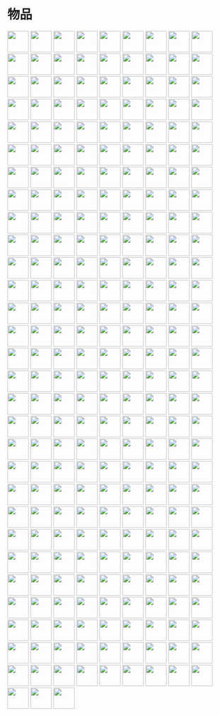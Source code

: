 # 物品
<a href="item/world_map_view.md"><img src="https://i.imgur.com/w5nzar8.png" width="48"/></a>
<a href="item/world_map_capture.md"><img src="https://i.imgur.com/Ix15Njd.png" width="48"/></a>
<a href="item/world_map_icon.md"><img src="https://i.imgur.com/VpQnV68.png" width="48"/></a>
<a href="item/land_book.md"><img src="https://i.imgur.com/Vj4LxUG.png" width="48"/></a>
<a href="item/land_book.md"><img src="https://i.imgur.com/duGvD3y.png" width="48"/></a>
<a href="item/land_block.md"><img src="https://i.imgur.com/wR67Nmg.png" width="48"/></a>
<a href="item/land_energy.md"><img src="https://i.imgur.com/Q7zi1Dp.png" width="48"/></a>
<a href="item/land_energy.md"><img src="https://i.imgur.com/gDlF2M6.png" width="48"/></a>
<a href="item/land_energy.md"><img src="https://i.imgur.com/ulqCHW3.png" width="48"/></a>
<a href="item/land_flying_device.md"><img src="https://i.imgur.com/sMykckD.png" width="48"/></a>
<a href="item/land_flying_device.md"><img src="https://i.imgur.com/eKWcQ5V.png" width="48"/></a>
<a href="item/rename_milk.md"><img src="https://i.imgur.com/YX4uOZG.png" width="48"/></a>
<a href="item/simple_elevator.md"><img src="https://i.imgur.com/OLqL1Kq.png" width="48"/></a>
<a href="item/simple_elevator.md"><img src="https://i.imgur.com/a3p64mU.png" width="48"/></a>
<a href="item/record_point_gemstone.md"><img src="https://i.imgur.com/5IDgby3.png" width="48"/></a>
<a href="item/record_point_banner.md"><img src="https://i.imgur.com/PtMu2Cu.gif" width="48"/></a>
<a href="item/transfer.md"><img src="https://i.imgur.com/4eKYni0.png" width="48"/></a>
<a href="item/transfer.md"><img src="https://i.imgur.com/OAmPEYz.png" width="48"/></a>
<a href="item/transfer.md"><img src="https://i.imgur.com/zWMjq19.png" width="48"/></a>
<a href="item/transfer_book.md"><img src="https://i.imgur.com/APrqstL.png" width="48"/></a>
<a href="item/back.md"><img src="https://i.imgur.com/ILnnHV1.png" width="48"/></a>
<a href="item/back.md"><img src="https://i.imgur.com/1KwfKwH.png" width="48"/></a>
<a href="item/back.md"><img src="https://i.imgur.com/R3EtEh7.png" width="48"/></a>
<a href="item/random_transfer.md"><img src="https://i.imgur.com/2QdmOdE.png" width="48"/></a>
<a href="item/random_transfer.md"><img src="https://i.imgur.com/ME1CeOE.png" width="48"/></a>
<a href="item/random_transfer.md"><img src="https://i.imgur.com/xv4Ph4E.png" width="48"/></a>
<a href="item/invite_transfer_gemstone.md"><img src="https://i.imgur.com/4zxLVnc.png" width="48"/></a>
<a href="item/exchange_record_gemstone.md"><img src="https://i.imgur.com/7OTyHPW.png" width="48"/></a>
<a href="item/exchange_record_gemstone.md"><img src="https://i.imgur.com/B0iK4sj.png" width="48"/></a>
<a href="item/barter_menu.md"><img src="https://i.imgur.com/kUN6gyv.png" width="48"/></a>
<a href="item/fast_break_magic_wand.md"><img src="https://i.imgur.com/K3mWYK0.png" width="48"/></a>
<a href="item/fast_break_magic_wand.md"><img src="https://i.imgur.com/0UFpEqL.png" width="48"/></a>
<a href="item/fast_break_magic_wand.md"><img src="https://i.imgur.com/UGRvBmN.png" width="48"/></a>
<a href="item/fast_break_magic_wand.md"><img src="https://i.imgur.com/sMWjMmB.png" width="48"/></a>
<a href="item/fast_break_magic_wand.md"><img src="https://i.imgur.com/9a7kCfj.png" width="48"/></a>
<a href="item/fast_break_magic_wand.md"><img src="https://i.imgur.com/aHALsII.png" width="48"/></a>
<a href="item/fast_break_magic_wand.md"><img src="https://i.imgur.com/W49RaLU.png" width="48"/></a>
<a href="item/fast_break_magic_wand.md"><img src="https://i.imgur.com/wrtJ1c4.png" width="48"/></a>
<a href="item/fast_break_magic_wand.md"><img src="https://i.imgur.com/4tg5NLb.png" width="48"/></a>
<a href="item/fast_break_magic_wand.md"><img src="https://i.imgur.com/as54EEM.png" width="48"/></a>
<a href="item/fast_fill_magic_wand.md"><img src="https://i.imgur.com/B8jH9ap.png" width="48"/></a>
<a href="item/fast_fill_magic_wand.md"><img src="https://i.imgur.com/r6sqP9S.png" width="48"/></a>
<a href="item/fast_fill_magic_wand.md"><img src="https://i.imgur.com/ileKj0W.png" width="48"/></a>
<a href="item/fast_fill_magic_wand.md"><img src="https://i.imgur.com/sGzfVo7.png" width="48"/></a>
<a href="item/fast_fill_magic_wand.md"><img src="https://i.imgur.com/mPh5IMd.png" width="48"/></a>
<a href="item/fast_fill_magic_wand.md"><img src="https://i.imgur.com/25URfru.png" width="48"/></a>
<a href="item/fast_fill_magic_wand.md"><img src="https://i.imgur.com/7cOnwYJ.png" width="48"/></a>
<a href="item/fast_fill_magic_wand.md"><img src="https://i.imgur.com/mu3pml6.png" width="48"/></a>
<a href="item/fast_fill_magic_wand.md"><img src="https://i.imgur.com/4wVjMpa.png" width="48"/></a>
<a href="item/fast_fill_magic_wand.md"><img src="https://i.imgur.com/vHVetpI.png" width="48"/></a>
<a href="item/draw_map.md"><img src="https://i.imgur.com/qjhMAMR.png" width="48"/></a>
<a href="item/draw_map.md"><img src="https://i.imgur.com/vQoektV.png" width="48"/></a>
<a href="item/palette.md"><img src="https://i.imgur.com/skbOVM5.gif" width="48"/></a>
<a href="item/pen.md"><img src="https://i.imgur.com/WlYn4nT.gif" width="48"/></a>
<a href="item/pen.md"><img src="https://i.imgur.com/JCIHUl0.gif" width="48"/></a>
<a href="item/pen.md"><img src="https://i.imgur.com/XzyZjMg.gif" width="48"/></a>
<a href="item/pen.md"><img src="https://i.imgur.com/Fc9LRKo.gif" width="48"/></a>
<a href="item/pen.md"><img src="https://i.imgur.com/Sn4dH5a.gif" width="48"/></a>
<a href="item/entity_exterior_tag.md"><img src="https://i.imgur.com/nSlDuha.png" width="48"/></a>
<a href="item/lottery_ticket.md"><img src="https://i.imgur.com/qegwzus.png" width="48"/></a>
<a href="item/lottery_ticket.md"><img src="https://i.imgur.com/50XAfyr.png" width="48"/></a>
<a href="item/magic_nether_star.md"><img src="https://i.imgur.com/IWZz8YM.png" width="48"/></a>
<a href="item/dragon_tooth.md"><img src="https://i.imgur.com/ZJn6ZOj.png" width="48"/></a>
<a href="item/pickaxe.md"><img src="https://i.imgur.com/8Az4lnz.png" width="48"/></a>
<a href="item/axe.md"><img src="https://i.imgur.com/uysb6iv.png" width="48"/></a>
<a href="item/bow.md"><img src="https://i.imgur.com/OG1BKLZ.png" width="48"/></a>
<a href="item/sword.md"><img src="https://i.imgur.com/Pr9Lvlq.png" width="48"/></a>
<a href="item/shovel.md"><img src="https://i.imgur.com/PWVHzv7.png" width="48"/></a>
<a href="item/hoe.md"><img src="https://i.imgur.com/9KdiXDi.png" width="48"/></a>
<a href="item/helmet.md"><img src="https://i.imgur.com/zZtcnuU.png" width="48"/></a>
<a href="item/chestplate.md"><img src="https://i.imgur.com/A2lVkZG.png" width="48"/></a>
<a href="item/leggings.md"><img src="https://i.imgur.com/2GF9HK6.png" width="48"/></a>
<a href="item/boots.md"><img src="https://i.imgur.com/eTBvKLO.png" width="48"/></a>
<a href="item/dragon_blood_tooth.md"><img src="https://i.imgur.com/DWX8hfU.png" width="48"/></a>
<a href="item/pickaxe.md"><img src="https://i.imgur.com/JNU7eKp.png" width="48"/></a>
<a href="item/axe.md"><img src="https://i.imgur.com/Cj6g0bi.png" width="48"/></a>
<a href="item/bow.md"><img src="https://i.imgur.com/4Nnxagh.png" width="48"/></a>
<a href="item/sword.md"><img src="https://i.imgur.com/yIzgPwQ.png" width="48"/></a>
<a href="item/shovel.md"><img src="https://i.imgur.com/8xf18Pa.png" width="48"/></a>
<a href="item/hoe.md"><img src="https://i.imgur.com/VeOmr49.png" width="48"/></a>
<a href="item/helmet.md"><img src="https://i.imgur.com/X7aCueQ.png" width="48"/></a>
<a href="item/chestplate.md"><img src="https://i.imgur.com/Z51McG5.png" width="48"/></a>
<a href="item/leggings.md"><img src="https://i.imgur.com/tGMa21y.png" width="48"/></a>
<a href="item/boots.md"><img src="https://i.imgur.com/PAuaERZ.png" width="48"/></a>
<a href="item/nightmare_crystal.md"><img src="https://i.imgur.com/5JcMq75.png" width="48"/></a>
<a href="item/nightmare_crystal.md"><img src="https://i.imgur.com/VNWujqZ.png" width="48"/></a>
<a href="item/nightmare_crystal.md"><img src="https://i.imgur.com/pivPa8U.png" width="48"/></a>
<a href="item/pickaxe.md"><img src="https://i.imgur.com/lHvmvzX.png" width="48"/></a>
<a href="item/axe.md"><img src="https://i.imgur.com/1xabTbw.png" width="48"/></a>
<a href="item/bow.md"><img src="https://i.imgur.com/OpjZs4m.png" width="48"/></a>
<a href="item/sword.md"><img src="https://i.imgur.com/RV6EYFJ.png" width="48"/></a>
<a href="item/shovel.md"><img src="https://i.imgur.com/U0mx2o6.png" width="48"/></a>
<a href="item/hoe.md"><img src="https://i.imgur.com/v7lJRQe.png" width="48"/></a>
<a href="item/helmet.md"><img src="https://i.imgur.com/3TUXrLd.png" width="48"/></a>
<a href="item/chestplate.md"><img src="https://i.imgur.com/CKid2Sf.png" width="48"/></a>
<a href="item/leggings.md"><img src="https://i.imgur.com/IdCbNxt.png" width="48"/></a>
<a href="item/boots.md"><img src="https://i.imgur.com/JZu4crW.png" width="48"/></a>
<a href="item/title_block.md"><img src="https://i.imgur.com/u3Xw80S.png" width="48"/></a>
<a href="item/title_block.md"><img src="https://i.imgur.com/Pnw2qaJ.png" width="48"/></a>
<a href="item/railway_block.md"><img src="https://i.imgur.com/cO4kFh3.png" width="48"/></a>
<a href="item/railway_block.md"><img src="https://i.imgur.com/5v9heKY.png" width="48"/></a>
<a href="item/railway_block.md"><img src="https://i.imgur.com/yVAdA3i.png" width="48"/></a>
<a href="item/rope.md"><img src="https://i.imgur.com/ZvzYK32.png" width="48"/></a>
<a href="item/rope.md"><img src="https://i.imgur.com/horYOR1.png" width="48"/></a>
<a href="item/rope.md"><img src="https://i.imgur.com/bLvlyCD.png" width="48"/></a>
<a href="item/rope.md"><img src="https://i.imgur.com/qvrHVFH.png" width="48"/></a>
<a href="item/cat_palm.md"><img src="https://i.imgur.com/NPueuTE.png" width="48"/></a>
<a href="item/cat_palm.md"><img src="https://i.imgur.com/KRZdBzb.png" width="48"/></a>
<a href="item/cat_palm.md"><img src="https://i.imgur.com/c1inAh8.png" width="48"/></a>
<a href="item/cat_palm.md"><img src="https://i.imgur.com/2LSExAT.png" width="48"/></a>
<a href="item/cat_palm.md"><img src="https://i.imgur.com/SrUaJHU.png" width="48"/></a>
<a href="item/cat_palm.md"><img src="https://i.imgur.com/dYyGRUZ.png" width="48"/></a>
<a href="item/cat_palm.md"><img src="https://i.imgur.com/1lDLObl.png" width="48"/></a>
<a href="item/cat_palm.md"><img src="https://i.imgur.com/gPvEwaV.png" width="48"/></a>
<a href="item/cat_palm.md"><img src="https://i.imgur.com/x6M8KIn.png" width="48"/></a>
<a href="item/cat_palm.md"><img src="https://i.imgur.com/0IFaMLZ.png" width="48"/></a>
<a href="item/cat_palm.md"><img src="https://i.imgur.com/aIchx82.png" width="48"/></a>
<a href="item/cat_palm.md"><img src="https://i.imgur.com/3pUEnJ8.png" width="48"/></a>
<a href="item/cat_palm.md"><img src="https://i.imgur.com/XGricDM.png" width="48"/></a>
<a href="item/cat_palm.md"><img src="https://i.imgur.com/KR1xCVf.png" width="48"/></a>
<a href="item/cat_palm.md"><img src="https://i.imgur.com/xbhdFWI.png" width="48"/></a>
<a href="item/cat_palm.md"><img src="https://i.imgur.com/ewrcAfe.png" width="48"/></a>
<a href="item/cat_palm.md"><img src="https://i.imgur.com/CKVJaaa.png" width="48"/></a>
<a href="item/cat_palm.md"><img src="https://i.imgur.com/sibxc3Q.png" width="48"/></a>
<a href="item/cat_palm.md"><img src="https://i.imgur.com/mAaNxkB.png" width="48"/></a>
<a href="item/cat_palm.md"><img src="https://i.imgur.com/vk4l9po.png" width="48"/></a>
<a href="item/cat_palm.md"><img src="https://i.imgur.com/ceBdgpl.png" width="48"/></a>
<a href="item/cat_palm.md"><img src="https://i.imgur.com/Br40cQf.png" width="48"/></a>
<a href="item/cat_palm.md"><img src="https://i.imgur.com/EqNP85I.png" width="48"/></a>
<a href="item/cat_palm.md"><img src="https://i.imgur.com/sbEFsan.png" width="48"/></a>
<a href="item/cat_palm.md"><img src="https://i.imgur.com/QfC3axT.png" width="48"/></a>
<a href="item/cat_palm.md"><img src="https://i.imgur.com/GLwRx8Y.png" width="48"/></a>
<a href="item/cat_palm.md"><img src="https://i.imgur.com/XQ48mqt.png" width="48"/></a>
<a href="item/cat_palm.md"><img src="https://i.imgur.com/Y8Ur8Zd.png" width="48"/></a>
<a href="item/cat_palm.md"><img src="https://i.imgur.com/DrX0oX4.png" width="48"/></a>
<a href="item/cat_palm.md"><img src="https://i.imgur.com/E8T8pdA.png" width="48"/></a>
<a href="item/cat_palm.md"><img src="https://i.imgur.com/xTdR0iu.png" width="48"/></a>
<a href="item/cat_palm.md"><img src="https://i.imgur.com/5AVmtKo.png" width="48"/></a>
<a href="item/cat_palm.md"><img src="https://i.imgur.com/w2Jcc3C.gif" width="48"/></a>
<a href="item/cat_palm.md"><img src="https://i.imgur.com/mthVuxz.gif" width="48"/></a>
<a href="item/cat_palm.md"><img src="https://i.imgur.com/gUwAtm9.png" width="48"/></a>
<a href="item/cat_palm.md"><img src="https://i.imgur.com/icGBiuV.png" width="48"/></a>
<a href="item/cat_palm.md"><img src="https://i.imgur.com/M9DHzXs.png" width="48"/></a>
<a href="item/cat_palm.md"><img src="https://i.imgur.com/FfqDiSZ.png" width="48"/></a>
<a href="item/cat_palm.md"><img src="https://i.imgur.com/G9KVrUo.png" width="48"/></a>
<a href="item/cat_palm.md"><img src="https://i.imgur.com/gQxV5vZ.png" width="48"/></a>
<a href="item/cat_palm.md"><img src="https://i.imgur.com/iijoXzD.png" width="48"/></a>
<a href="item/cat_palm.md"><img src="https://i.imgur.com/sd0PDy8.png" width="48"/></a>
<a href="item/cat_palm.md"><img src="https://i.imgur.com/M4OVGb3.png" width="48"/></a>
<a href="item/cat_palm.md"><img src="https://i.imgur.com/H0obGSp.png" width="48"/></a>
<a href="item/cat_palm.md"><img src="https://i.imgur.com/agcVeaA.png" width="48"/></a>
<a href="item/cat_palm.md"><img src="https://i.imgur.com/xSWz1IM.png" width="48"/></a>
<a href="item/cat_palm.md"><img src="https://i.imgur.com/1Y0zQGq.png" width="48"/></a>
<a href="item/cat_palm.md"><img src="https://i.imgur.com/k4t0Y3U.png" width="48"/></a>
<a href="item/cat_palm.md"><img src="https://i.imgur.com/OryBBW4.png" width="48"/></a>
<a href="item/cat_palm.md"><img src="https://i.imgur.com/PD0jlo0.png" width="48"/></a>
<a href="item/cat_palm.md"><img src="https://i.imgur.com/DwivW6I.png" width="48"/></a>
<a href="item/cat_palm.md"><img src="https://i.imgur.com/fDjxoVd.png" width="48"/></a>
<a href="item/cat_palm.md"><img src="https://i.imgur.com/t0YqYxT.png" width="48"/></a>
<a href="item/cat_palm.md"><img src="https://i.imgur.com/ZqadybQ.png" width="48"/></a>
<a href="item/cat_palm.md"><img src="https://i.imgur.com/2aKiWqD.png" width="48"/></a>
<a href="item/cat_palm.md"><img src="https://i.imgur.com/AZshztV.png" width="48"/></a>
<a href="item/cat_palm.md"><img src="https://i.imgur.com/VJXGiSP.png" width="48"/></a>
<a href="item/cat_palm.md"><img src="https://i.imgur.com/FLsPWCt.png" width="48"/></a>
<a href="item/cat_palm.md"><img src="https://i.imgur.com/TjlWo7N.png" width="48"/></a>
<a href="item/cat_palm.md"><img src="https://i.imgur.com/olmJSOS.png" width="48"/></a>
<a href="item/cat_palm.md"><img src="https://i.imgur.com/AoBXCRF.png" width="48"/></a>
<a href="item/cat_palm.md"><img src="https://i.imgur.com/fDj2kXK.png" width="48"/></a>
<a href="item/cat_palm.md"><img src="https://i.imgur.com/POfww2a.png" width="48"/></a>
<a href="item/cat_palm.md"><img src="https://i.imgur.com/RExyHLi.png" width="48"/></a>
<a href="item/cat_palm.md"><img src="https://i.imgur.com/Lq0Aanx.png" width="48"/></a>
<a href="item/cat_palm.md"><img src="https://i.imgur.com/9cIFVz8.png" width="48"/></a>
<a href="item/cat_palm.md"><img src="https://i.imgur.com/7tQnuoW.gif" width="48"/></a>
<a href="item/cat_palm.md"><img src="https://i.imgur.com/FW1nORV.gif" width="48"/></a>
<a href="item/peaceful_proof.md"><img src="https://i.imgur.com/j5qpTgm.png" width="48"/></a>
<a href="item/peaceful_block.md"><img src="https://i.imgur.com/ChdGHZh.png" width="48"/></a>
<a href="item/peaceful_block.md"><img src="https://i.imgur.com/cTC2fkv.png" width="48"/></a>
<a href="item/peaceful_block.md"><img src="https://i.imgur.com/tZPaxWI.png" width="48"/></a>
<a href="item/peaceful_block.md"><img src="https://i.imgur.com/zj97a5z.png" width="48"/></a>
<a href="item/peaceful_block.md"><img src="https://i.imgur.com/5NXrwba.png" width="48"/></a>
<a href="item/advanced_tnt.md"><img src="https://i.imgur.com/OM9DgZA.png" width="48"/></a>
<a href="item/advanced_tnt.md"><img src="https://i.imgur.com/JpzWsch.png" width="48"/></a>
<a href="item/advanced_tnt.md"><img src="https://i.imgur.com/nJw5AaN.png" width="48"/></a>
<a href="item/advanced_tnt.md"><img src="https://i.imgur.com/BfufQi6.png" width="48"/></a>
<a href="item/advanced_tnt.md"><img src="https://i.imgur.com/0d8LO0r.png" width="48"/></a>
<a href="item/advanced_tnt.md"><img src="https://i.imgur.com/JeIiF9r.png" width="48"/></a>
<a href="item/advanced_tnt.md"><img src="https://i.imgur.com/DRkESCG.png" width="48"/></a>
<a href="item/advanced_tnt.md"><img src="https://i.imgur.com/oO6WHc0.png" width="48"/></a>
<a href="item/advanced_tnt.md"><img src="https://i.imgur.com/A0UTu5w.png" width="48"/></a>
<a href="item/advanced_tnt.md"><img src="https://i.imgur.com/l9gYhYS.png" width="48"/></a>
<a href="item/advanced_tnt.md"><img src="https://i.imgur.com/g08OVuf.png" width="48"/></a>
<a href="item/advanced_tnt.md"><img src="https://i.imgur.com/lQ9ou2E.png" width="48"/></a>
<a href="item/dragon_hammer.md"><img src="https://i.imgur.com/tvhOfLt.gif" width="48"/></a>
<a href="item/powerful_ejector_block.md"><img src="https://i.imgur.com/yPFVjtw.png" width="48"/></a>
<a href="item/soul_core.md"><img src="https://i.imgur.com/n260znG.png" width="48"/></a>
<a href="item/soul_core.md"><img src="https://i.imgur.com/5xQV9Yo.png" width="48"/></a>
<a href="item/slime_chunk_probe.md"><img src="https://i.imgur.com/Uup8aA6.png" width="48"/></a>
<a href="item/slime_chunk_probe.md"><img src="https://i.imgur.com/wPjuFeU.gif" width="48"/></a>
<a href="item/logger_menu.md"><img src="https://i.imgur.com/UyNV7cG.png" width="48"/></a>
<a href="item/invisible_light.md"><img src="https://i.imgur.com/DZl5PMR.gif" width="48"/></a>
<a href="item/invisible_light.md"><img src="https://i.imgur.com/R6vaG0p.gif" width="48"/></a>
<a href="item/invisible_light.md"><img src="https://i.imgur.com/Pa0upl8.gif" width="48"/></a>
<a href="item/wither_bone_meal.md"><img src="https://i.imgur.com/KgGV0Bj.png" width="48"/></a>
<a href="item/notification_block.md"><img src="https://i.imgur.com/ATkGUJe.png" width="48"/></a>
<a href="item/restricted_crafting_table.md"><img src="https://i.imgur.com/ojHcQsH.png" width="48"/></a>
<a href="item/currency_converter.md"><img src="https://i.imgur.com/txfuZLk.png" width="48"/></a>
<a href="item/coin.md"><img src="https://i.imgur.com/UA6ZVdH.png" width="48"/></a>
<a href="item/coin.md"><img src="https://i.imgur.com/Rl6yWlF.png" width="48"/></a>
<a href="item/coin.md"><img src="https://i.imgur.com/GGSuwRm.png" width="48"/></a>
<a href="item/coin.md"><img src="https://i.imgur.com/65U3Pl9.png" width="48"/></a>
<a href="item/coin.md"><img src="https://i.imgur.com/k9kSZd8.png" width="48"/></a>
<a href="item/coin.md"><img src="https://i.imgur.com/iWJJWkm.png" width="48"/></a>
<a href="item/coin.md"><img src="https://i.imgur.com/b9U3njt.png" width="48"/></a>
<a href="item/coin.md"><img src="https://i.imgur.com/qyGQo5A.png" width="48"/></a>
<a href="item/coin.md"><img src="https://i.imgur.com/MCnWIkp.png" width="48"/></a>
<a href="item/coin.md"><img src="https://i.imgur.com/3I4mWbh.png" width="48"/></a>
<a href="item/build_replicator_block.md"><img src="https://i.imgur.com/gs5l20b.png" width="48"/></a>
<a href="item/build_blueprint.md"><img src="https://i.imgur.com/uSkju47.png" width="48"/></a>
<a href="item/build_blueprint.md"><img src="https://i.imgur.com/Dy4SfMt.png" width="48"/></a>
<a href="item/backup_restoration.md"><img src="https://i.imgur.com/O3QyLrA.png" width="48"/></a>
<a href="item/cat_hair_brush.md"><img src="https://i.imgur.com/7vNTzNf.png" width="48"/></a>
<a href="item/cat_hair.md"><img src="https://i.imgur.com/W1d7YNU.png" width="48"/></a>
<a href="item/cat_hair.md"><img src="https://i.imgur.com/Q74ewSi.png" width="48"/></a>
<a href="item/cat_amulet.md"><img src="https://i.imgur.com/SgUm9Sf.png" width="48"/></a>
<a href="item/elytra_of_chestplate.md"><img src="https://i.imgur.com/tjvHeKd.png" width="48"/></a>
<a href="item/elytra_of_chestplate.md"><img src="https://i.imgur.com/PEpbgK0.png" width="48"/></a>
<a href="item/elytra_of_chestplate.md"><img src="https://i.imgur.com/VnhOHFM.png" width="48"/></a>
<a href="item/elytra_of_chestplate.md"><img src="https://i.imgur.com/N4ARs3V.png" width="48"/></a>
<a href="item/elytra_of_chestplate.md"><img src="https://i.imgur.com/KZYOKl1.png" width="48"/></a>
<a href="item/elytra_of_chestplate.md"><img src="https://i.imgur.com/YglxPVa.png" width="48"/></a>
<a href="item/elytra_of_chestplate.md"><img src="https://i.imgur.com/GLHjTnS.png" width="48"/></a>
<a href="item/elytra_of_chestplate.md"><img src="https://i.imgur.com/NG4KYcV.png" width="48"/></a>
<a href="item/elytra_of_chestplate.md"><img src="https://i.imgur.com/kB21dNs.png" width="48"/></a>
<a href="item/elytra_of_chestplate.md"><img src="https://i.imgur.com/NJMG6Gd.png" width="48"/></a>
<a href="item/elytra_of_chestplate.md"><img src="https://i.imgur.com/1SQ4Zxt.png" width="48"/></a>
<a href="item/elytra_of_chestplate.md"><img src="https://i.imgur.com/hic5Fgp.png" width="48"/></a>
<a href="item/elytra_of_chestplate.md"><img src="https://i.imgur.com/J0ski7T.png" width="48"/></a>
<a href="item/elytra_of_chestplate.md"><img src="https://i.imgur.com/EDLvJ9H.png" width="48"/></a>
<a href="item/elytra_of_chestplate.md"><img src="https://i.imgur.com/TZh4Evw.png" width="48"/></a>
<a href="item/elytra_of_chestplate.md"><img src="https://i.imgur.com/uRalRs5.png" width="48"/></a>
<a href="item/canned_cat.md"><img src="https://i.imgur.com/wxw402A.png" width="48"/></a>
<a href="item/super_fish_cracker.md"><img src="https://i.imgur.com/FKdV3M1.gif" width="48"/></a>
<a href="item/rotten_flesh_block.md"><img src="https://i.imgur.com/z2ZCMfc.png" width="48"/></a>
<a href="item/laser_crystal.md"><img src="https://i.imgur.com/XtnjByk.png" width="48"/></a>
<a href="item/laser_crystal.md"><img src="https://i.imgur.com/SMGsAXQ.png" width="48"/></a>
<a href="item/laser_crystal.md"><img src="https://i.imgur.com/YhQcTsN.png" width="48"/></a>
<a href="item/laser_crystal.md"><img src="https://i.imgur.com/lolyRi3.png" width="48"/></a>
<a href="item/laser_crystal.md"><img src="https://i.imgur.com/N8WDjZp.png" width="48"/></a>
<a href="item/laser_crystal.md"><img src="https://i.imgur.com/5hD8E2c.png" width="48"/></a>
<a href="item/laser_crystal.md"><img src="https://i.imgur.com/sOtwsq4.png" width="48"/></a>
<a href="item/laser_crystal.md"><img src="https://i.imgur.com/T0gOmzk.png" width="48"/></a>
<a href="item/laser_crystal.md"><img src="https://i.imgur.com/ep6q3j6.png" width="48"/></a>
<a href="item/laser_crystal.md"><img src="https://i.imgur.com/RxrxVnt.png" width="48"/></a>
<a href="item/laser_crystal.md"><img src="https://i.imgur.com/pN2CEKp.png" width="48"/></a>
<a href="item/laser_crystal.md"><img src="https://i.imgur.com/h8AfAmo.png" width="48"/></a>
<a href="item/laser_crystal.md"><img src="https://i.imgur.com/8EtdGmc.png" width="48"/></a>
<a href="item/laser_crystal.md"><img src="https://i.imgur.com/B6VI90v.png" width="48"/></a>
<a href="item/laser_crystal.md"><img src="https://i.imgur.com/D3ZFSlE.png" width="48"/></a>
<a href="item/laser_crystal.md"><img src="https://i.imgur.com/Bn3nH1C.png" width="48"/></a>
<a href="item/laser_crystal.md"><img src="https://i.imgur.com/TuqWIfn.png" width="48"/></a>
<a href="item/particle_block.md"><img src="https://i.imgur.com/zQVaAJl.png" width="48"/></a>
<a href="item/pitch_change_pen.md"><img src="https://i.imgur.com/T5Y5D5D.gif" width="48"/></a>
<a href="item/sound_bell.md"><img src="https://i.imgur.com/V0CIsFZ.png" width="48"/></a>
<a href="item/sound_bell.md"><img src="https://i.imgur.com/GcZe1DG.png" width="48"/></a>